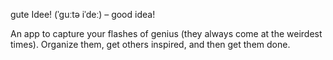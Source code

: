 gute Idee! (ˈɡuːtə iˈdeː) – good idea!

An app to capture your flashes of genius (they always come at the weirdest times). Organize them, get others inspired, and then get them done.
